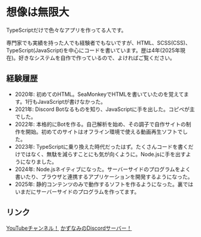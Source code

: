 # 想像は無限大
TypeScriptだけで色々なアプリを作ってる人です。

専門家でも実績を持った人でも経験者でもないですが、HTML、SCSS(CSS)、TypeScript(JavaScript)を中心にコードを書いています。歴は4年(2025年現在)。好きなシステムを自作で作っているので、よければご覧ください。

## 経験履歴
- 2020年: 初めてのHTML。SeaMonkeyでHTMLを書いていたのを覚えてます。1行もJavaScriptが書けなかった。
- 2021年: Discord Botなるものを知り、JavaScriptに手を出した。コピペが主でした。
- 2022年: 本格的にBotを作る。自己解析を始め、その調子で自作サイトの制作を開始。初めてのサイトはオフライン環境で使える動画再生ソフトでした。
- 2023年: TypeScriptに乗り換えた時代だったはず。たくさんコードを書くだけではなく、無駄を減らすことにも気が向くように。Node.jsに手を出すようになりました。
- 2024年: Node.jsネイティブになった。サーバーサイドのプログラムをよく書いたり、ブラウザと連携するアプリケーションを開発するようになった。
- 2025年: 静的コンテンツのみで動作するソフトを作るようになった。裏ではいまだにサーバーサイドのプログラムを作ってます。

## リンク

[YouTubeチャンネル！](https://youtube.com/@azkazunami36)
[かずなみのDiscordサーバー！](https://discord.gg/WEJGnEMhJJ)
